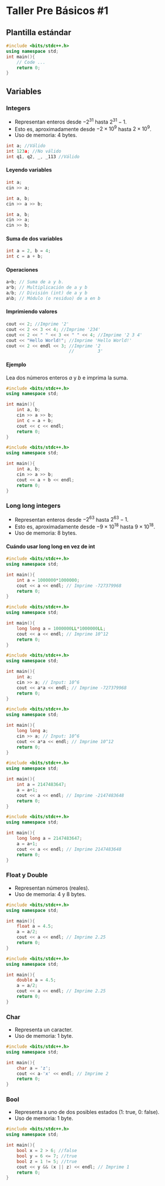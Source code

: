 # Taller Pre Básicos \#1

## Plantilla estándar

```cpp
#include <bits/stdc++.h>
using namespace std;
int main(){
    // Code ...
    return 0;
}
```
## Variables

### Integers

- Representan enteros desde $-2^{31}$ hasta $2^{31}-1$.
- Esto es, aproximadamente desde $-2\times 10^{9}$ hasta $2 \times 10^{9}$.
- Uso de memoria: 4 bytes.

```cpp
int a; //Válido
int 123a; //No válido
int q1, q2, _, _113 //Válido
```
#### Leyendo variables

```cpp
int a;
cin >> a;
```

```cpp
int a, b;
cin >> a >> b;
```

```cpp
int a, b;
cin >> a;
cin >> b;
```

#### Suma de dos variables

```cpp
int a = 2, b = 4;
int c = a + b;
```

#### Operaciones

```cpp
a+b; // Suma de a y b.
a*b; // Multiplicación de a y b
a/b; // División (int) de a y b
a%b; // Módulo (o residuo) de a en b
```

#### Imprimiendo valores

```cpp
cout << 2; //Imprime '2' 
cout << 2 << 3 << 4; //Imprime '234'
cout << 2 << " " << 3 << " " << 4; //Imprime '2 3 4'
cout << "Hello World!"; //Imprime 'Hello World!'
cout << 2 << endl << 3; //Imprime '2
                        //         3'
```

#### Ejemplo

Lea dos números enteros $a$ y $b$ e imprima la suma.

```cpp
#include <bits/stdc++.h>
using namespace std;

int main(){
    int a, b;
    cin >> a >> b;
    int c = a + b;
    cout << c << endl;
    return 0;
}
```

```cpp
#include <bits/stdc++.h>
using namespace std;

int main(){
    int a, b;
    cin >> a >> b;
    cout << a + b << endl;
    return 0;
}
```

### Long long integers

- Representan enteros desde $-2^{63}$ hasta $2^{63}-1$.
- Esto es, aproximadamente desde $-9\times 10^{18}$ hasta $9 \times 10^{18}$.
- Uso de memoria: 8 bytes.

#### Cuándo usar long long en vez de int

```cpp
#include <bits/stdc++.h>
using namespace std;

int main(){
    int a = 1000000*1000000;
    cout << a << endl; // Imprime -727379968
    return 0;
}
```

```cpp
#include <bits/stdc++.h>
using namespace std;

int main(){
    long long a = 1000000LL*1000000LL;
    cout << a << endl; // Imprime 10^12
    return 0;
}
```

```cpp
#include <bits/stdc++.h>
using namespace std;

int main(){
    int a;
    cin >> a; // Input: 10^6
    cout << a*a << endl; // Imprime -727379968
    return 0;
}
```

```cpp
#include <bits/stdc++.h>
using namespace std;

int main(){
    long long a;
    cin >> a; // Input: 10^6
    cout << a*a << endl; // Imprime 10^12
    return 0;
}
```

```cpp
#include <bits/stdc++.h>
using namespace std;

int main(){
    int a = 2147483647;
    a = a+1;
    cout << a << endl; // Imprime -2147483648
    return 0;
}
```

```cpp
#include <bits/stdc++.h>
using namespace std;

int main(){
    long long a = 2147483647;
    a = a+1;
    cout << a << endl; // Imprime 2147483648
    return 0;
}
```

### Float y Double

- Representan números (reales).
- Uso de memoria: 4 y 8 bytes.

```cpp
#include <bits/stdc++.h>
using namespace std;

int main(){
    float a = 4.5;
    a = a/2;
    cout << a << endl; // Imprime 2.25
    return 0;
}
```

```cpp
#include <bits/stdc++.h>
using namespace std;

int main(){
    double a = 4.5;
    a = a/2;
    cout << a << endl; // Imprime 2.25
    return 0;
}
```

### Char

- Representa un caracter.
- Uso de memoria: 1 byte.

```cpp
#include <bits/stdc++.h>
using namespace std;

int main(){
    char a = 'z';
    cout << a-'x' << endl; // Imprime 2
    return 0;
}
```

### Bool

- Representa a uno de dos posibles estados (1: true, 0: false).
- Uso de memoria: 1 byte.

```cpp
#include <bits/stdc++.h>
using namespace std;

int main(){
    bool x = 2 > 6; //false
    bool y = 6 <= 7; //true
    bool z = 1 != 5; //true
    cout << y && (x || z) << endl; // Imprime 1
    return 0;
}
```